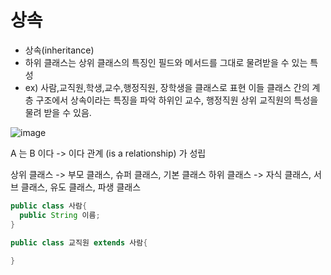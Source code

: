 # 상속

- 상속(inheritance)
- 하위 클래스는 상위 클래스의 특징인 필드와 메서드를 그대로 물려받을 수 있는 특성
- ex) 사람,교직원,학생,교수,행정직원, 장학생을 클래스로 표현
       이들 클래스 간의 계층 구조에서 상속이라는 특징을 파악
       하위인 교수, 행정직원 상위 교직원의 특성을 물려 받을 수 있음.
       
![image](https://user-images.githubusercontent.com/99159721/158762721-909baee7-66f5-4aab-ab4b-70755121572c.png)

A 는 B 이다 -> 이다 관계 (is a relationship) 가 성립

상위 클래스 -> 부모 클래스, 슈퍼 클래스, 기본 클래스
하위 클래스 -> 자식 클래스, 서브 클래스, 유도 클래스, 파생 클래스

```java 
public class 사람{
  public String 이름;
}
```

```java
public class 교직원 extends 사람{
  
}
```
